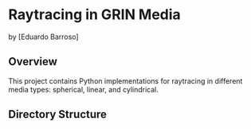 # Raytracing in GRIN Media
by [Eduardo Barroso]

## Overview
This project contains Python implementations for raytracing in different media types: spherical, linear, and cylindrical.

## Directory Structure

